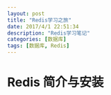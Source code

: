 ```yaml
---
layout: post
title: "Redis学习之旅"
date: 2017/4/1 22:51:34  
description: "Redis学习笔记"
categories: [数据库]
tags: [数据库, Redis]
---
```


# Redis 简介与安装


